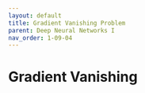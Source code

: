 ```yaml
---
layout: default
title: Gradient Vanishing Problem
parent: Deep Neural Networks I
nav_order: 1-09-04
---
```


# Gradient Vanishing

